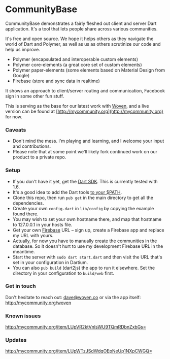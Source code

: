 CommunityBase
==========

CommunityBase demonstrates a fairly fleshed out client and server Dart application. It's a tool that lets people share across various communities.

It's free and open source. We hope it helps others as they navigate the world of Dart and Polymer, as well as us as others scrutinize our code and help us improve.

- Polymer (encapsulated and interoperable custom elements)
- Polymer core-elements (a great core set of custom elements)
- Polymer paper-elements (some elements based on Material Design from Google)
- Firebase (store and sync data in realtime)

It shows an approach to client/server routing and communication, Facebook sign in some other fun stuff.

This is serving as the base for our latest work with [Woven](http://woven.co), and a live version can be found at [http://mycommunity.org](http://mycommunity.org) for now.

### Caveats

- Don't mind the mess. I'm playing and learning, and I welcome your input and contributions. 
- Please note that at some point we'll likely fork continued work on our product to a private repo.

### Setup

- If you don't have it yet, get the [Dart SDK](https://www.dartlang.org/tools/download.html). This is currently tested with 1.6.
 - It's a good idea to add the Dart tools [to your $PATH](https://www.dartlang.org/tools/pub/installing.html).
- Clone this repo, then run `pub get` in the main directory to get all the dependencies.
- Create your own `config.dart` in `lib/config` by copying the example found there.
 - You may wish to set your own hostname there, and map that hostname to 127.0.0.1 in your hosts file.
- Get your own [Firebase](https://www.firebase.com/) URL – sign up, create a Firebase app and replace my URL with yours.
 - Actually, for now you have to manually create the communities in the database. So it doesn't hurt to use my development Firebase URL in the meantime.
- Start the server with `sudo dart start.dart` and then visit the URL that's set in your configuration in Dartium.
 - You can also `pub build` (dart2js) the app to run it elsewhere. Set the directory in your configuration to `build/web` first.

### Get in touch

Don't hesitate to reach out: dave@woven.co or via the app itself: http://mycommunity.org/woven

### Known issues

http://mycommunity.org/item/LUpVR2ktVnlsWU9TQmRDbnZxbGs=

### Updates

http://mycommunity.org/item/LUpWTzJSdWdqOEpNeUp1NXpCWGQ=